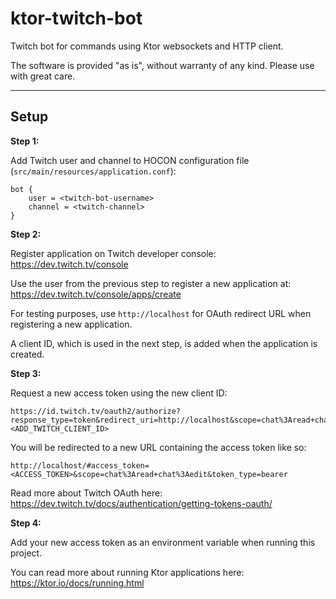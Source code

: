 # ktor-twitch-bot

Twitch bot for commands using Ktor websockets and HTTP client.

The software is provided "as is", without warranty of any kind. Please use with great care.

---

## Setup

**Step 1:**

Add Twitch user and channel to HOCON configuration file (`src/main/resources/application.conf`):

```
bot {
    user = <twitch-bot-username>
    channel = <twitch-channel>
}
```


**Step 2:**

Register application on Twitch developer console: https://dev.twitch.tv/console

Use the user from the previous step to register a new application at: https://dev.twitch.tv/console/apps/create

For testing purposes, use `http://localhost` for OAuth redirect URL when registering a new application.

A client ID, which is used in the next step, is added when the application is created.


**Step 3:**

Request a new access token using the new client ID:
```
https://id.twitch.tv/oauth2/authorize?response_type=token&redirect_uri=http://localhost&scope=chat%3Aread+chat%3Aedit&client_id=<ADD_TWITCH_CLIENT_ID>
```

You will be redirected to a new URL containing the access token like so:
```
http://localhost/#access_token=<ACCESS_TOKEN>&scope=chat%3Aread+chat%3Aedit&token_type=bearer
```

Read more about Twitch OAuth here: https://dev.twitch.tv/docs/authentication/getting-tokens-oauth/


**Step 4:**

Add your new access token as an environment variable when running this project.

You can read more about running Ktor applications here: https://ktor.io/docs/running.html
